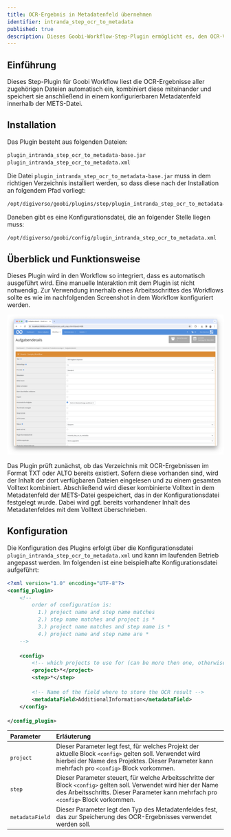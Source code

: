 ```yaml
---
title: OCR-Ergebnis in Metadatenfeld übernehmen
identifier: intranda_step_ocr_to_metadata
published: true
description: Dieses Goobi-Workflow-Step-Plugin ermöglicht es, den OCR-Volltext aller Bilder eines Vorgangs zu lesen und als Klartext in ein vorgegebenes Metadatenfeld zu schreiben.
---
```

## Einführung
Dieses Step-Plugin für Goobi Workflow liest die OCR-Ergebnisse aller zugehörigen Dateien automatisch ein, kombiniert diese miteinander und speichert sie anschließend in einem konfigurierbaren Metadatenfeld innerhalb der METS-Datei.


## Installation
Das Plugin besteht aus folgenden Dateien:

```bash
plugin_intranda_step_ocr_to_metadata-base.jar
plugin_intranda_step_ocr_to_metadata.xml
```

Die Datei `plugin_intranda_step_ocr_to_metadata-base.jar` muss in dem richtigen Verzeichnis installiert werden, so dass diese nach der Installation an folgendem Pfad vorliegt:

```bash
/opt/digiverso/goobi/plugins/step/plugin_intranda_step_ocr_to_metadata-base.jar
```

Daneben gibt es eine Konfigurationsdatei, die an folgender Stelle liegen muss:

```bash
/opt/digiverso/goobi/config/plugin_intranda_step_ocr_to_metadata.xml
```


## Überblick und Funktionsweise
Dieses Plugin wird in den Workflow so integriert, dass es automatisch ausgeführt wird. Eine manuelle Interaktion mit dem Plugin ist nicht notwendig. Zur Verwendung innerhalb eines Arbeitsschrittes des Workflows sollte es wie im nachfolgenden Screenshot in dem Workflow konfiguriert werden.

![Integration des Plugins in den Workflow](screen1_de.png)

Das Plugin prüft zunächst, ob das Verzeichnis mit OCR-Ergebnissen im Format TXT oder ALTO bereits existiert. Sofern diese vorhanden sind, wird der Inhalt der dort verfügbaren Dateien eingelesen und zu einem gesamten Volltext kombiniert. Abschließend wird dieser kombinierte Volltext in dem Metadatenfeld der METS-Datei gespeichert, das in der Konfigurationsdatei festgelegt wurde. Dabei wird ggf. bereits vorhandener Inhalt des Metadatenfeldes mit dem Volltext überschrieben. 


## Konfiguration
Die Konfiguration des Plugins erfolgt über die Konfigurationsdatei `plugin_intranda_step_ocr_to_metadata.xml` und kann im laufenden Betrieb angepasst werden. Im folgenden ist eine beispielhafte Konfigurationsdatei aufgeführt:

```xml
<?xml version="1.0" encoding="UTF-8"?>
<config_plugin>
    <!--
        order of configuration is:
          1.) project name and step name matches
          2.) step name matches and project is *
          3.) project name matches and step name is *
          4.) project name and step name are *
    -->
    
    <config>
        <!-- which projects to use for (can be more then one, otherwise use *) -->
        <project>*</project>
        <step>*</step>
        
        <!-- Name of the field where to store the OCR result -->
        <metadataField>AdditionalInformation</metadataField>
    </config>

</config_plugin>
```

| Parameter | Erläuterung |
| :--- | :--- |
| `project` | Dieser Parameter legt fest, für welches Projekt der aktuelle Block `<config>` gelten soll. Verwendet wird hierbei der Name des Projektes. Dieser Parameter kann mehrfach pro `<config>` Block vorkommen. |
| `step` | Dieser Parameter steuert, für welche Arbeitsschritte der Block `<config>` gelten soll. Verwendet wird hier der Name des Arbeitsschritts. Dieser Parameter kann mehrfach pro `<config>` Block vorkommen. |
| `metadataField` | Dieser Parameter legt den Typ des Metadatenfeldes fest, das zur Speicherung des OCR-Ergebnisses verwendet werden soll.  |
